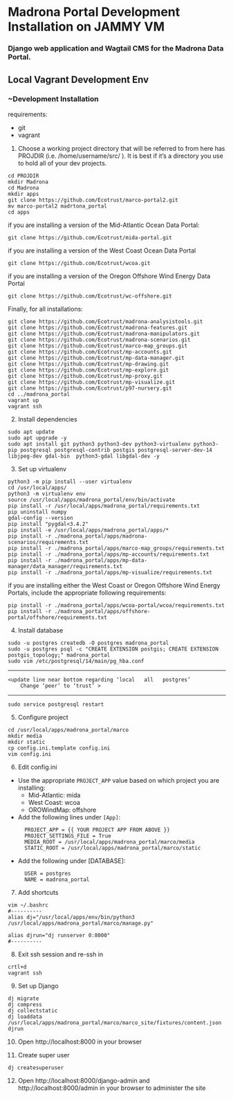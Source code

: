 # Madrona Portal Development Installation on JAMMY VM

### Django web application and Wagtail CMS for the Madrona Data Portal.

## Local Vagrant Development Env
### ~Development Installation

requirements:
  - git
  - vagrant

1. Choose a working project directory that will be referred to from here has PROJDIR (i.e. /home/username/src/ ). It is best if it’s a directory you use to hold all of your dev projects.
  ```
  cd PROJDIR
  mkdir Madrona
  cd Madrona
  mkdir apps
  git clone https://github.com/Ecotrust/marco-portal2.git
  mv marco-portal2 madrtona_portal
  cd apps
  ```
  if you are installing a version of the Mid-Atlantic Ocean Data Portal:
  ```
  git clone https://github.com/Ecotrust/mida-portal.git
  ```
  if you are installing a version of the West Coast Ocean Data Portal
  ```
  git clone https://github.com/Ecotrust/wcoa.git
  ```
  if you are installing a version of the Oregon Offshore Wind Energy Data Portal
  ```
  git clone https://github.com/Ecotrust/wc-offshore.git
  ```
  Finally, for all installations:
  ```
  git clone https://github.com/Ecotrust/madrona-analysistools.git
  git clone https://github.com/Ecotrust/madrona-features.git
  git clone https://github.com/Ecotrust/madrona-manipulators.git
  git clone https://github.com/Ecotrust/madrona-scenarios.git
  git clone https://github.com/Ecotrust/marco-map_groups.git
  git clone https://github.com/Ecotrust/mp-accounts.git
  git clone https://github.com/Ecotrust/mp-data-manager.git
  git clone https://github.com/Ecotrust/mp-drawing.git
  git clone https://github.com/Ecotrust/mp-explore.git
  git clone https://github.com/Ecotrust/mp-proxy.git
  git clone https://github.com/Ecotrust/mp-visualize.git
  git clone https://github.com/Ecotrust/p97-nursery.git
  cd ../madrona_portal
  vagrant up
  vagrant ssh
  ```

2. Install dependencies
  ```
  sudo apt update
  sudo apt upgrade -y
  sudo apt install git python3 python3-dev python3-virtualenv python3-pip postgresql postgresql-contrib postgis postgresql-server-dev-14 libjpeg-dev gdal-bin  python3-gdal libgdal-dev -y
  ```

3. Set up virtualenv
  ```
  python3 -m pip install --user virtualenv
  cd /usr/local/apps/
  python3 -m virtualenv env
  source /usr/local/apps/madrona_portal/env/bin/activate
  pip install -r /usr/local/apps/madrona_portal/requirements.txt
  pip uninstall numpy
  gdal-config --version
  pip install "pygdal<3.4.2"
  pip install -e /usr/local/apps/madrona_portal/apps/*
  pip install -r ./madrona_portal/apps/madrona-scenarios/requirements.txt
  pip install -r ./madrona_portal/apps/marco-map_groups/requirements.txt
  pip install -r ./madrona_portal/apps/mp-accounts/requirements.txt
  pip install -r ./madrona_portal/apps/mp-data-manager/data_manager/requirements.txt
  pip install -r ./madrona_portal/apps/mp-visualize/requirements.txt
  ```
  if you are installing either the West Coast or Oregon Offshore Wind Energy Portals, include the appropriate following requirements:
  ```
  pip install -r ./madrona_portal/apps/wcoa-portal/wcoa/requirements.txt
  pip install -r ./madrona_portal/apps/offshore-portal/offshore/requirements.txt

  ```

4. Install database
  ```
  sudo -u postgres createdb -O postgres madrona_portal
  sudo -u postgres psql -c "CREATE EXTENSION postgis; CREATE EXTENSION postgis_topology;" madrona_portal
  sudo vim /etc/postgresql/14/main/pg_hba.conf
  ```
   --------
  	<update line near bottom regarding ‘local   all   postgres’
  		Change ‘peer’ to ‘trust’ >
   ---------
  ```
  sudo service postgresql restart
  ```

5. Configure project
  ```
  cd /usr/local/apps/madrona_portal/marco
  mkdir media
  mkdir static
  cp config.ini.template config.ini
  vim config.ini
  ```

6. Edit config.ini
  - Use the appropriate `PROJECT_APP` value based on which project you are installing:
    * Mid-Atlantic: mida
    * West Coast: wcoa
    * OROWindMap: offshore
  - Add the following lines under `[App]`:
    ```
      PROJECT_APP = {{ YOUR PROJECT APP FROM ABOVE }}
      PROJECT_SETTINGS_FILE = True
      MEDIA_ROOT = /usr/local/apps/madrona_portal/marco/media
  	  STATIC_ROOT = /usr/local/apps/madrona_portal/marco/static
    ```
  - Add the following under [DATABASE]:
    ```
      USER = postgres
  	  NAME = madrona_portal
    ```

7. Add shortcuts
  ```
  vim ~/.bashrc
  #----------
  alias dj="/usr/local/apps/env/bin/python3 /usr/local/apps/madrona_portal/marco/manage.py"

  alias djrun="dj runserver 0:8000"
  #----------
  ```

8. Exit ssh session and re-ssh in
  ```
  crtl+d
  vagrant ssh
  ```

9. Set up Django
  ```
  dj migrate
  dj compress
  dj collectstatic
  dj loaddata /usr/local/apps/madrona_portal/marco/marco_site/fixtures/content.json
  djrun
  ```

10. Open http://localhost:8000 in your browser

11. Create super user
  ```
  dj createsuperuser
  ```

12. Open http://localhost:8000/django-admin and http://localhost:8000/admin in your browser to administer the site
